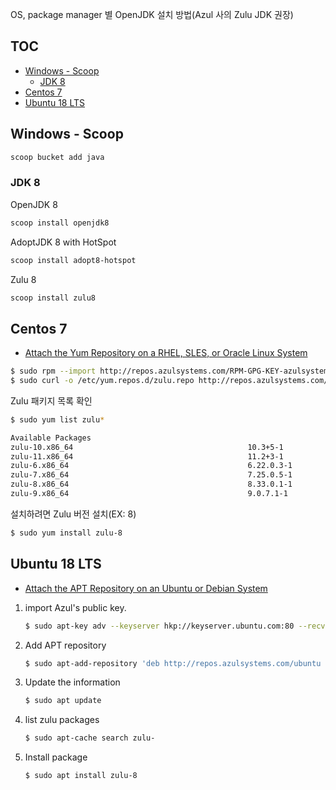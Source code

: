 OS, package manager 별 OpenJDK 설치 방법(Azul 사의 Zulu JDK 권장)

## TOC

* [Windows - Scoop](#windows---scoop)
    * [JDK 8](#jdk-8)
* [Centos 7](#centos-7)
* [Ubuntu 18 LTS](#ubuntu-18-lts)

## Windows - Scoop

```sh
scoop bucket add java
```

### JDK 8

OpenJDK 8
```sh
scoop install openjdk8
```

AdoptJDK 8 with HotSpot
```sh
scoop install adopt8-hotspot
```

Zulu 8
```sh
scoop install zulu8
```

## Centos 7

* [Attach the Yum Repository on a RHEL, SLES, or Oracle Linux System](http://docs.azul.com/zulu/zuludocs/#ZuluUserGuide/PrepareZuluPlatform/AttachYumRepositoryRHEL-SLES-OracleLinuxSys.htm)

```sh
$ sudo rpm --import http://repos.azulsystems.com/RPM-GPG-KEY-azulsystems
$ sudo curl -o /etc/yum.repos.d/zulu.repo http://repos.azulsystems.com/rhel/zulu.repo
```

Zulu 패키지 목록 확인

```sh
$ sudo yum list zulu*

Available Packages
zulu-10.x86_64                                       10.3+5-1                                 zulu
zulu-11.x86_64                                       11.2+3-1                                 zulu
zulu-6.x86_64                                        6.22.0.3-1                               zulu
zulu-7.x86_64                                        7.25.0.5-1                               zulu
zulu-8.x86_64                                        8.33.0.1-1                               zulu
zulu-9.x86_64                                        9.0.7.1-1                                zulu
```

설치하려면 Zulu 버전 설치(EX: 8)

```sh
$ sudo yum install zulu-8
```

## Ubuntu 18 LTS

* [Attach the APT Repository on an Ubuntu or Debian System](http://docs.azul.com/zulu/zuludocs/#ZuluUserGuide/PrepareZuluPlatform/AttachAPTRepositoryUbuntuOrDebianSys.htm)

1. import Azul's public key.

    ```sh
    $ sudo apt-key adv --keyserver hkp://keyserver.ubuntu.com:80 --recv-keys 0xB1998361219BD9C9
    ```

1. Add APT repository
    
    ```sh
    $ sudo apt-add-repository 'deb http://repos.azulsystems.com/ubuntu stable main'
    ```

1. Update the information
    
    ```sh
    $ sudo apt update 
    ```

1. list zulu packages

    ```sh
    $ sudo apt-cache search zulu-
    ```
1. Install package

    ```sh
    $ sudo apt install zulu-8 
    ```
